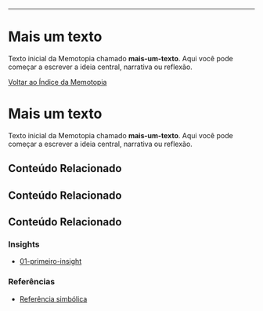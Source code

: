 ---
# Mais um texto

Texto inicial da Memotopia chamado **mais-um-texto**.
Aqui você pode começar a escrever a ideia central, narrativa ou reflexão.

[Voltar ao Índice da Memotopia](../../INDEX.md)

# Mais um texto

Texto inicial da Memotopia chamado **mais-um-texto**.
Aqui você pode começar a escrever a ideia central, narrativa ou reflexão.

## Conteúdo Relacionado


## Conteúdo Relacionado


## Conteúdo Relacionado

<!-- RELATED_CONTENT_START -->
### Insights
*   [01-primeiro-insight](./insights/01-primeiro-insight.md)
### Referências
*   [Referência simbólica](./referencias/ref1.md)
<!-- RELATED_CONTENT_END -->



